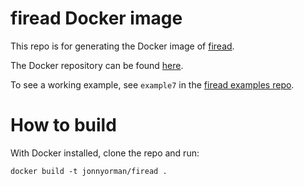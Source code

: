 # firead Docker image

This repo is for generating the Docker image of [firead](https://github.com/JonnyOrman/firead).

The Docker repository can be found [here](https://hub.docker.com/r/jonnyorman/firead).

To see a working example, see `example7` in the [firead examples repo](https://github.com/JonnyOrman/firead-examples).

# How to build

With Docker installed, clone the repo and run:
```
docker build -t jonnyorman/firead .
```
